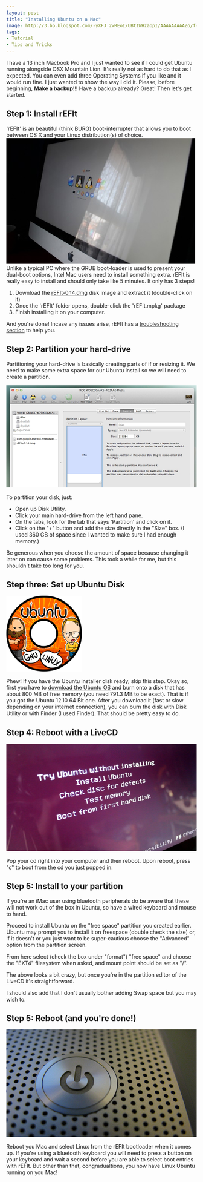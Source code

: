 ```yaml
---
layout: post
title: "Installing Ubuntu on a Mac"
image: http://3.bp.blogspot.com/-yXFJ_2wREoI/UBt1WHzaopI/AAAAAAAAAZo/f-yG6vwhRZI/s1600/0.jpg
tags:
- Tutorial
- Tips and Tricks
---
```


I have a 13 inch Macbook Pro and I just wanted to see if I could get Ubuntu running alongside OSX Mountain Lion. It's really not as hard to do that as I expected. You can even add three Operating Systems if you like and it would run fine. I just wanted to show the way I did it. Please, before beginning, **Make a backup**!!! Have a backup already? Great! Then let's get started.

## Step 1: Install rEFIt

'rEFIt' is an beautiful (think BURG) boot-interrupter that allows you to boot between OS X and your Linux distribution(s) of choice.
<img src="/images/posts/rEFIt.jpg">
Unlike a typical PC where the GRUB boot-loader is used to present your dual-boot options, Intel Mac users need to install something extra. rEFIt is really easy to install and should only take like 5 minutes. It only has 3 steps!

1. Download the [rEFIt-0.14.dmg](http://prdownloads.sourceforge.net/refit/rEFIt-0.14.dmg?download) disk image and extract it (double-click on it)
2. Once the 'rEFIt' folder opens, double-click the 'rEFIt.mpkg' package
3. Finish installing it on your computer.

And you're done! Incase any issues arise, rEFIt has a [troubleshooting section](http://refit.sourceforge.net/help/) to help you.


## Step 2: Partition your hard-drive

Partitioning your hard-drive is basically creating parts of if or resizing it.
We need to make some extra space for our Ubuntu install so we will need to create a partition.

<img src="/images/posts/partition.jpg">

To partition your disk, just:

-	Open up Disk Utility. 
-	Click your main hard-drive from the left hand pane. 
-	On the tabs, look for the tab that says 'Partition' and click on it. 
-	Click on the "+" button and add the size directly in the "Size" box. (I used 360 GB of space since I wanted to make sure I had enough memory.)

Be generous when you choose the amount of space because changing it later on can cause some problems. This took a while for me, but this shouldn't take too long for you.

## Step three: Set up Ubuntu Disk

<img src="/images/posts/ubuntudisk.png" width="200px">

Phew! If you have the Ubuntu installer disk ready, skip this step. Okay so, first you have to [download the Ubuntu OS](http://www.ubuntu.com/download/desktop) and burn onto a disk that has about 800 MB of free memory (you need 791.3 MB to be exact). That is if you got the Ubuntu 12.10 64 Bit one. After you download it (fast or slow depending on your internet connection), you can burn the disk with Disk Utility or with Finder (I used Finder). That should be pretty easy to do.

## Step 4: Reboot with a LiveCD

<img src="/images/posts/ubuntu-livecd.jpg">

Pop your cd right into your computer and then reboot. Upon reboot, press "c" to boot from the cd you just popped in. 

## Step 5: Install to your partition

If you're an iMac user using bluetooth peripherals do be aware that these will not work out of the box in Ubuntu, so have a wired keyboard and mouse to hand.

Proceed to install Ubuntu on the "free space" partition you created earlier. Ubuntu may prompt you to install it on freespace (double check the size) or, if it doesn't or you just want to be super-cautious choose the "Advanced" option from the partition screen.

From here select (check the box under "format") "free space" and choose the "EXT4" filesystem when asked, and mount point should be set as "/".

The above looks a bit crazy, but once you're in the partition editor of the LiveCD it's straightforward.

I should also add that I don't usually bother adding Swap space but you may wish to.

## Step 5: Reboot (and you're done!)

<img src="/images/posts/reboot.jpg">

Reboot you Mac and select Linux from the rEFIt bootloader when it comes up. If you're using a bluetooth keyboard you will need to press a button on your keyboard and wait a second before you are able to select boot entries with rEFIt. But other than that, congradualtions, you now have Linux Ubuntu running on you Mac!








